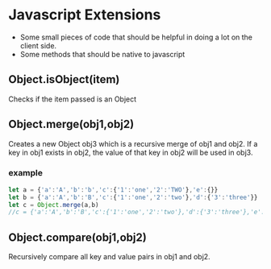 # Javascript Extensions

* Some small pieces of code that should be helpful in doing a lot on the client side. 
* Some methods that should be native to javascript

## Object.isObject(item)

Checks if the item passed is an Object

## Object.merge(obj1,obj2)

Creates a new Object obj3 which is a recursive merge of obj1 and obj2. If a key in obj1 exists in obj2, the value of that key in obj2 will be used in obj3. 

### example 
``` javascript
let a = {'a':'A','b':'b','c':{'1':'one','2':'TWO'},'e':{}}
let b = {'a':'A','b':'B','c':{'1':'one','2':'two'},'d':{'3':'three'}}
let c = Object.merge(a,b)
//c = {'a':'A','b':'B','c':{'1':'one','2':'two'},'d':{'3':'three'},'e':{}}
```

## Object.compare(obj1,obj2)

Recursively compare all key and value pairs in obj1 and obj2.